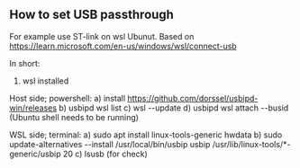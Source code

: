 ## How to set USB passthrough

For example use ST-link on wsl Ubunut. Based on https://learn.microsoft.com/en-us/windows/wsl/connect-usb

In short:

1) wsl installed

Host side; powershell:
a) install https://github.com/dorssel/usbipd-win/releases
b) usbipd wsl list
c) wsl --update
d) usbipd wsl attach --busid <busid> (Ubuntu shell needs to be running)

WSL side; terminal:
a) sudo apt install linux-tools-generic hwdata
b) sudo update-alternatives --install /usr/local/bin/usbip usbip /usr/lib/linux-tools/*-generic/usbip 20
c) lsusb (for check)